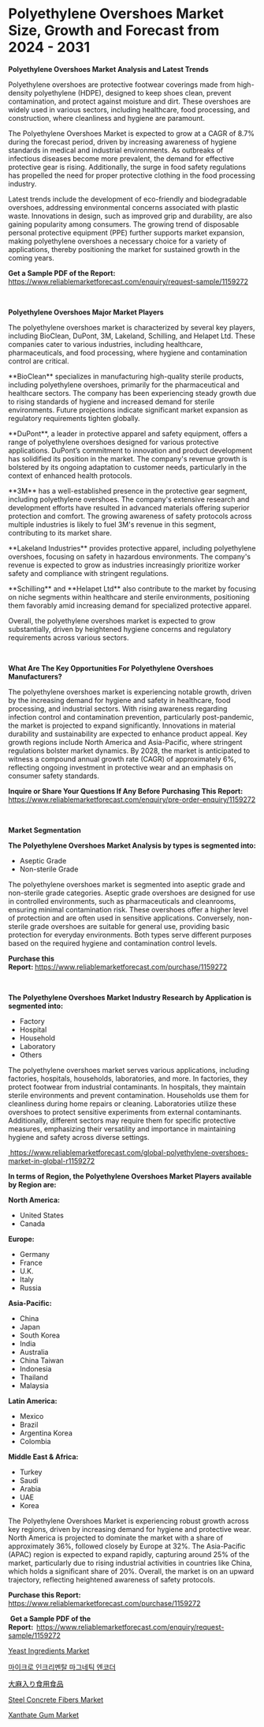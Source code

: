 <p><h1>Polyethylene Overshoes Market Size, Growth and Forecast from 2024 - 2031</h1></p><p><strong>Polyethylene Overshoes Market Analysis and Latest Trends</strong></p>
<p><p>Polyethylene overshoes are protective footwear coverings made from high-density polyethylene (HDPE), designed to keep shoes clean, prevent contamination, and protect against moisture and dirt. These overshoes are widely used in various sectors, including healthcare, food processing, and construction, where cleanliness and hygiene are paramount. </p><p>The Polyethylene Overshoes Market is expected to grow at a CAGR of 8.7% during the forecast period, driven by increasing awareness of hygiene standards in medical and industrial environments. As outbreaks of infectious diseases become more prevalent, the demand for effective protective gear is rising. Additionally, the surge in food safety regulations has propelled the need for proper protective clothing in the food processing industry.</p><p>Latest trends include the development of eco-friendly and biodegradable overshoes, addressing environmental concerns associated with plastic waste. Innovations in design, such as improved grip and durability, are also gaining popularity among consumers. The growing trend of disposable personal protective equipment (PPE) further supports market expansion, making polyethylene overshoes a necessary choice for a variety of applications, thereby positioning the market for sustained growth in the coming years.</p></p>
<p><strong>Get a Sample PDF of the Report:&nbsp;</strong> <a href="https://www.reliablemarketforecast.com/enquiry/request-sample/1159272">https://www.reliablemarketforecast.com/enquiry/request-sample/1159272</a></p>
<p>&nbsp;</p>
<p><strong>Polyethylene Overshoes Major Market Players</strong></p>
<p><p>The polyethylene overshoes market is characterized by several key players, including BioClean, DuPont, 3M, Lakeland, Schilling, and Helapet Ltd. These companies cater to various industries, including healthcare, pharmaceuticals, and food processing, where hygiene and contamination control are critical.</p><p>**BioClean** specializes in manufacturing high-quality sterile products, including polyethylene overshoes, primarily for the pharmaceutical and healthcare sectors. The company has been experiencing steady growth due to rising standards of hygiene and increased demand for sterile environments. Future projections indicate significant market expansion as regulatory requirements tighten globally.</p><p>**DuPont**, a leader in protective apparel and safety equipment, offers a range of polyethylene overshoes designed for various protective applications. DuPont’s commitment to innovation and product development has solidified its position in the market. The company's revenue growth is bolstered by its ongoing adaptation to customer needs, particularly in the context of enhanced health protocols.</p><p>**3M** has a well-established presence in the protective gear segment, including polyethylene overshoes. The company's extensive research and development efforts have resulted in advanced materials offering superior protection and comfort. The growing awareness of safety protocols across multiple industries is likely to fuel 3M's revenue in this segment, contributing to its market share.</p><p>**Lakeland Industries** provides protective apparel, including polyethylene overshoes, focusing on safety in hazardous environments. The company's revenue is expected to grow as industries increasingly prioritize worker safety and compliance with stringent regulations.</p><p>**Schilling** and **Helapet Ltd** also contribute to the market by focusing on niche segments within healthcare and sterile environments, positioning them favorably amid increasing demand for specialized protective apparel.</p><p>Overall, the polyethylene overshoes market is expected to grow substantially, driven by heightened hygiene concerns and regulatory requirements across various sectors.</p></p>
<p>&nbsp;</p>
<p><strong>What Are The Key Opportunities For Polyethylene Overshoes Manufacturers?</strong></p>
<p><p>The polyethylene overshoes market is experiencing notable growth, driven by the increasing demand for hygiene and safety in healthcare, food processing, and industrial sectors. With rising awareness regarding infection control and contamination prevention, particularly post-pandemic, the market is projected to expand significantly. Innovations in material durability and sustainability are expected to enhance product appeal. Key growth regions include North America and Asia-Pacific, where stringent regulations bolster market dynamics. By 2028, the market is anticipated to witness a compound annual growth rate (CAGR) of approximately 6%, reflecting ongoing investment in protective wear and an emphasis on consumer safety standards.</p></p>
<p><strong>Inquire or Share Your Questions If Any Before Purchasing This Report:</strong> <a href="https://www.reliablemarketforecast.com/enquiry/pre-order-enquiry/1159272">https://www.reliablemarketforecast.com/enquiry/pre-order-enquiry/1159272</a></p>
<p>&nbsp;</p>
<p><strong>Market Segmentation</strong></p>
<p><strong>The Polyethylene Overshoes Market Analysis by types is segmented into:</strong></p>
<p><ul><li>Aseptic Grade</li><li>Non-sterile Grade</li></ul></p>
<p><p>The polyethylene overshoes market is segmented into aseptic grade and non-sterile grade categories. Aseptic grade overshoes are designed for use in controlled environments, such as pharmaceuticals and cleanrooms, ensuring minimal contamination risk. These overshoes offer a higher level of protection and are often used in sensitive applications. Conversely, non-sterile grade overshoes are suitable for general use, providing basic protection for everyday environments. Both types serve different purposes based on the required hygiene and contamination control levels.</p></p>
<p><strong>Purchase this Report:&nbsp;</strong><a href="https://www.reliablemarketforecast.com/purchase/1159272">https://www.reliablemarketforecast.com/purchase/1159272</a></p>
<p>&nbsp;</p>
<p><strong>The Polyethylene Overshoes Market Industry Research by Application is segmented into:</strong></p>
<p><ul><li>Factory</li><li>Hospital</li><li>Household</li><li>Laboratory</li><li>Others</li></ul></p>
<p><p>The polyethylene overshoes market serves various applications, including factories, hospitals, households, laboratories, and more. In factories, they protect footwear from industrial contaminants. In hospitals, they maintain sterile environments and prevent contamination. Households use them for cleanliness during home repairs or cleaning. Laboratories utilize these overshoes to protect sensitive experiments from external contaminants. Additionally, different sectors may require them for specific protective measures, emphasizing their versatility and importance in maintaining hygiene and safety across diverse settings.</p></p>
<p><a href="https://www.reliablemarketforecast.com/global-polyethylene-overshoes-market-in-global-r1159272">&nbsp;https://www.reliablemarketforecast.com/global-polyethylene-overshoes-market-in-global-r1159272</a></p>
<p><strong>In terms of Region, the Polyethylene Overshoes Market Players available by Region are:</strong></p>
<p>
    <p> <strong> North America: </strong>
        <ul>
            <li>United States</li>
            <li>Canada</li>
        </ul>
        </p> 
    <p> <strong> Europe: </strong>
        <ul>
            <li>Germany</li>
            <li>France</li>
            <li>U.K.</li>
            <li>Italy</li>
            <li>Russia</li>
        </ul>
        </p> 
    <p> <strong> Asia-Pacific: </strong>
        <ul>
            <li>China</li>
            <li>Japan</li>
            <li>South Korea</li>
            <li>India</li>
            <li>Australia</li>
            <li>China Taiwan</li>
            <li>Indonesia</li>
            <li>Thailand</li>
            <li>Malaysia</li>
        </ul>
        </p> 
    <p> <strong> Latin America: </strong>
        <ul>
            <li>Mexico</li>
            <li>Brazil</li>
            <li>Argentina Korea</li>
            <li>Colombia</li>
        </ul>
        </p> 
    <p> <strong> Middle East & Africa: </strong>
        <ul>
            <li>Turkey</li>
            <li>Saudi</li>
            <li>Arabia</li>
            <li>UAE</li>
            <li>Korea</li>
        </ul>
    </p>
    </p>
<p><p>The Polyethylene Overshoes Market is experiencing robust growth across key regions, driven by increasing demand for hygiene and protective wear. North America is projected to dominate the market with a share of approximately 36%, followed closely by Europe at 32%. The Asia-Pacific (APAC) region is expected to expand rapidly, capturing around 25% of the market, particularly due to rising industrial activities in countries like China, which holds a significant share of 20%. Overall, the market is on an upward trajectory, reflecting heightened awareness of safety protocols.</p></p>
<p><strong>Purchase this Report: </strong><a href="https://www.reliablemarketforecast.com/purchase/1159272">https://www.reliablemarketforecast.com/purchase/1159272</a></p>
<p>&nbsp;<strong>Get a Sample PDF of the Report:&nbsp;&nbsp;</strong><a href="https://www.reliablemarketforecast.com/enquiry/request-sample/1159272">https://www.reliablemarketforecast.com/enquiry/request-sample/1159272</a></p>
<p><strong></strong></p>
<p><p><a href="https://www.linkedin.com/pulse/global-yeast-ingredients-industry-research-report-competitive-znjnf?trackingId=2FYrEmzySjeuRXgtw%2B7qhQ%3D%3D">Yeast Ingredients Market</a></p><p><a href="https://medium.com/@zacharyscthmitt4465/%EC%84%B8%EA%B3%84-micro-incremental-magnetic-encoder-market-%EC%9D%80-2024%EC%97%90%EC%84%9C-2031%EB%A1%9C-%EC%97%B0%ED%8F%89%EA%B7%A0-%EC%A6%9D%EA%B0%80%EC%9C%A8%EC%9D%84-%EB%B3%B4%EC%9D%BC-%EA%B2%83%EC%9C%BC%EB%A1%9C-%EC%98%88%EC%83%81%EB%90%A9%EB%8B%88%EB%8B%A4-9d66cd95ca69">마이크로 인크리멘탈 마그네틱 엔코더</a></p><p><a href="https://medium.com/@hbhussain/cannabis-infused-edibles-market-%E3%81%AE%E3%82%B0%E3%83%AD%E3%83%BC%E3%83%90%E3%83%AB%E5%B8%82%E5%A0%B4%E6%A6%82%E8%A6%81%E3%81%AF-%E4%B8%96%E7%95%8C%E3%81%8A%E3%82%88%E3%81%B3%E4%B8%BB%E8%A6%81%E5%B8%82%E5%A0%B4%E3%81%AB%E3%81%8A%E3%81%91%E3%82%8B%E6%A5%AD%E7%95%8C%E3%81%AB%E5%BD%B1%E9%9F%BF%E3%82%92%E4%B8%8E%E3%81%88%E3%82%8B%E4%B8%BB%E8%A6%81%E3%81%AA%E3%83%88%E3%83%AC%E3%83%B3%E3%83%89%E3%81%AB%E3%81%A4%E3%81%84%E3%81%A6-%E7%8B%AC%E8%87%AA%E3%81%AE%E8%A6%96%E7%82%B9%E3%82%92%E6%8F%90%E4%BE%9B%E3%81%97%E3%81%BE%E3%81%99-232bcbbe3fdf">大麻入り食用食品</a></p><p><a href="https://issuu.com/reportprime-2/docs/steel-concrete-fibers-market-size-2_b2b4545eb98c9d">Steel Concrete Fibers Market</a></p><p><a href="https://issuu.com/reportprime-2/docs/xanthate-gum-market-size-2030.pptx_546fd29817910f">Xanthate Gum Market</a></p></p>